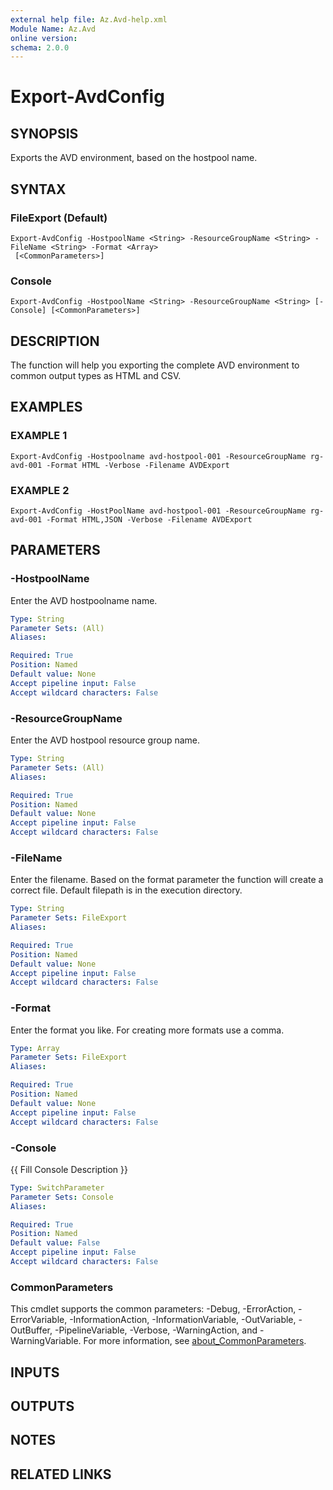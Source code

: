 ```yaml
---
external help file: Az.Avd-help.xml
Module Name: Az.Avd
online version:
schema: 2.0.0
---
```


# Export-AvdConfig

## SYNOPSIS
Exports the AVD environment, based on the hostpool name.

## SYNTAX

### FileExport (Default)
```
Export-AvdConfig -HostpoolName <String> -ResourceGroupName <String> -FileName <String> -Format <Array>
 [<CommonParameters>]
```

### Console
```
Export-AvdConfig -HostpoolName <String> -ResourceGroupName <String> [-Console] [<CommonParameters>]
```

## DESCRIPTION
The function will help you exporting the complete AVD environment to common output types as HTML and CSV.

## EXAMPLES

### EXAMPLE 1
```
Export-AvdConfig -Hostpoolname avd-hostpool-001 -ResourceGroupName rg-avd-001 -Format HTML -Verbose -Filename AVDExport
```

### EXAMPLE 2
```
Export-AvdConfig -HostPoolName avd-hostpool-001 -ResourceGroupName rg-avd-001 -Format HTML,JSON -Verbose -Filename AVDExport
```

## PARAMETERS

### -HostpoolName
Enter the AVD hostpoolname name.

```yaml
Type: String
Parameter Sets: (All)
Aliases:

Required: True
Position: Named
Default value: None
Accept pipeline input: False
Accept wildcard characters: False
```

### -ResourceGroupName
Enter the AVD hostpool resource group name.

```yaml
Type: String
Parameter Sets: (All)
Aliases:

Required: True
Position: Named
Default value: None
Accept pipeline input: False
Accept wildcard characters: False
```

### -FileName
Enter the filename.
Based on the format parameter the function will create a correct file.
Default filepath is in the execution directory.

```yaml
Type: String
Parameter Sets: FileExport
Aliases:

Required: True
Position: Named
Default value: None
Accept pipeline input: False
Accept wildcard characters: False
```

### -Format
Enter the format you like.
For creating more formats use a comma.

```yaml
Type: Array
Parameter Sets: FileExport
Aliases:

Required: True
Position: Named
Default value: None
Accept pipeline input: False
Accept wildcard characters: False
```

### -Console
{{ Fill Console Description }}

```yaml
Type: SwitchParameter
Parameter Sets: Console
Aliases:

Required: True
Position: Named
Default value: False
Accept pipeline input: False
Accept wildcard characters: False
```

### CommonParameters
This cmdlet supports the common parameters: -Debug, -ErrorAction, -ErrorVariable, -InformationAction, -InformationVariable, -OutVariable, -OutBuffer, -PipelineVariable, -Verbose, -WarningAction, and -WarningVariable. For more information, see [about_CommonParameters](http://go.microsoft.com/fwlink/?LinkID=113216).

## INPUTS

## OUTPUTS

## NOTES

## RELATED LINKS
